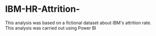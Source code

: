 # IBM-HR-Attrition-
This analysis was based on a fictional dataset about IBM's attrition rate. This analysis was carried out using Power BI
